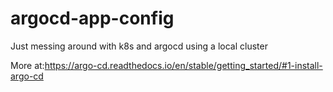 # argocd-app-config

Just messing around with k8s and argocd using a local cluster

More at:https://argo-cd.readthedocs.io/en/stable/getting_started/#1-install-argo-cd
